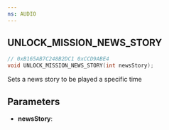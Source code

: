 ```yaml
---
ns: AUDIO
---
```

## UNLOCK_MISSION_NEWS_STORY

```c
// 0xB165AB7C248B2DC1 0xCCD9ABE4
void UNLOCK_MISSION_NEWS_STORY(int newsStory);
```

Sets a news story to be played a specific time

## Parameters
* **newsStory**:


